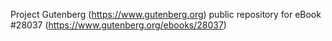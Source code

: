 Project Gutenberg (https://www.gutenberg.org) public repository for eBook #28037 (https://www.gutenberg.org/ebooks/28037)
